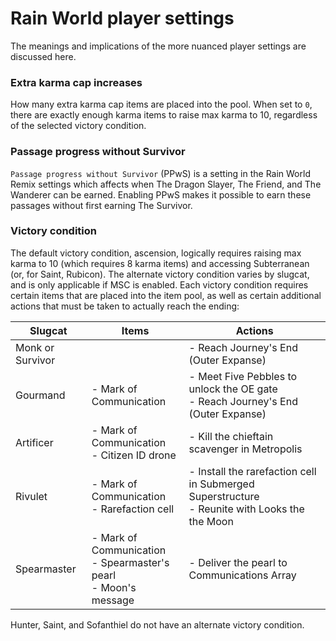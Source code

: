# Rain World player settings

The meanings and implications of the more nuanced player settings are discussed here.

### Extra karma cap increases
How many extra karma cap items are placed into the pool.
When set to `0`, there are exactly enough karma items to raise max karma to 10,
regardless of the selected victory condition.

### Passage progress without Survivor
`Passage progress without Survivor` (PPwS) is a setting in the Rain World Remix settings
which affects when The Dragon Slayer, The Friend, and The Wanderer can be earned.
Enabling PPwS makes it possible to earn these passages without first earning The Survivor.

### Victory condition
The default victory condition, ascension, logically requires raising max karma to 10
(which requires 8 karma items) and accessing Subterranean (or, for Saint, Rubicon).
The alternate victory condition varies by slugcat, and is only applicable if MSC is enabled.
Each victory condition requires certain items that are placed into the item pool,
as well as certain additional actions that must be taken to actually reach the ending:

| Slugcat          | Items                                                                  | Actions                                                                                          |
|------------------|------------------------------------------------------------------------|--------------------------------------------------------------------------------------------------|
| Monk or Survivor |                                                                        | - Reach Journey's End (Outer Expanse)                                                            |
| Gourmand         | - Mark of Communication                                                | - Meet Five Pebbles to unlock the OE gate<br/>- Reach Journey's End (Outer Expanse)              |
| Artificer        | - Mark of Communication<br/>- Citizen ID drone                         | - Kill the chieftain scavenger in Metropolis                                                     |
| Rivulet          | - Mark of Communication<br/>- Rarefaction cell                         | - Install the rarefaction cell in Submerged Superstructure<br/>- Reunite with Looks the the Moon |
| Spearmaster      | - Mark of Communication<br/>- Spearmaster's pearl<br/>- Moon's message | - Deliver the pearl to Communications Array                                                      |

Hunter, Saint, and Sofanthiel do not have an alternate victory condition.
